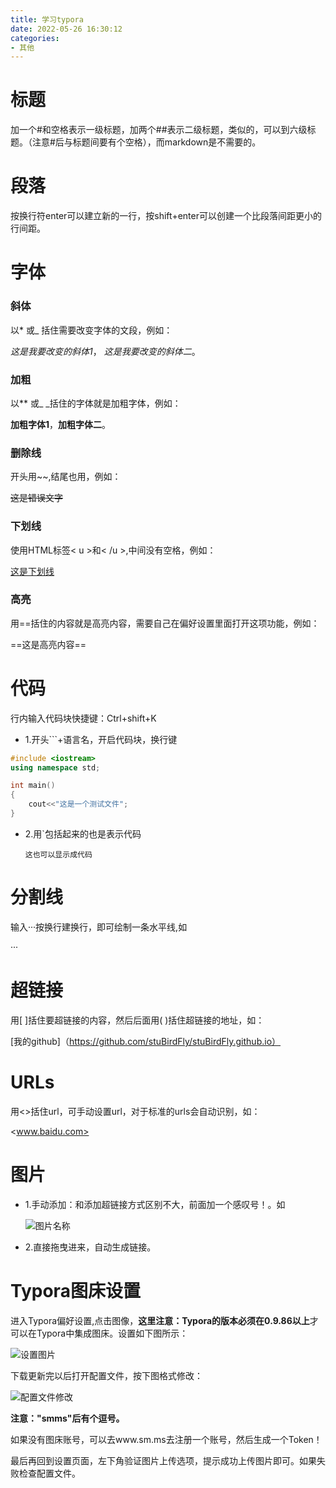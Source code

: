 ```yaml
---
title: 学习typora
date: 2022-05-26 16:30:12
categories: 
- 其他
---
```


# 标题

加一个#和空格表示一级标题，加两个##表示二级标题，类似的，可以到六级标题。（注意#后与标题间要有个空格），而markdown是不需要的。



# 段落

按换行符enter可以建立新的一行，按shift+enter可以创建一个比段落间距更小的行间距。



# 字体

### 斜体

以* 或_ 括住需要改变字体的文段，例如：

*这是我要改变的斜体1*，                 _这是我要改变的斜体二_。

### 加粗

以** 或_ _括住的字体就是加粗字体，例如：

**加粗字体1**，__加粗字体二__。

### 删除线

开头用~~,结尾也用，例如：

~~这是错误文字~~

### 下划线

使用HTML标签< u >和< /u >,中间没有空格，例如：

<u>这是下划线</u>

### 高亮

用==括住的内容就是高亮内容，需要自己在偏好设置里面打开这项功能，例如：

==这是高亮内容==



# 代码

行内输入代码块快捷键：Ctrl+shift+K

- 1.开头```+语言名，开启代码块，换行键

```c++
#include <iostream>
using namespace std;

int main()
{
    cout<<"这是一个测试文件";
}
```

- 2.用`包括起来的也是表示代码

  `这也可以显示成代码`



# 分割线

输入···按换行建换行，即可绘制一条水平线,如

···



# 超链接

用[ ]括住要超链接的内容，然后后面用( )括住超链接的地址，如：

[我的github]（https://github.com/stuBirdFly/stuBirdFly.github.io）



# URLs

用<>括住url，可手动设置url，对于标准的urls会自动识别，如：

<www.baidu.com>



# 图片

- 1.手动添加：和添加超链接方式区别不大，前面加一个感叹号！。如

  ![图片名称](图片地址)

  

- 2.直接拖曳进来，自动生成链接。



# Typora图床设置

进入Typora偏好设置,点击图像，**这里注意：Typora的版本必须在0.9.86以上**才可以在Typora中集成图床。设置如下图所示：

![设置图片](https://s2.loli.net/2022/05/26/ECM8DWwkJxBuf4X.png)

下载更新完以后打开配置文件，按下图格式修改：

![配置文件修改](https://s2.loli.net/2022/05/26/IqFP4u9bdBUZfTr.png)

**注意："smms"后有个逗号。**

如果没有图床账号，可以去www.sm.ms去注册一个账号，然后生成一个Token！

最后再回到设置页面，左下角验证图片上传选项，提示成功上传图片即可。如果失败检查配置文件。









